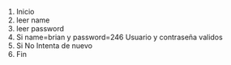 1. Inicio
2. leer name
3. leer password
4. Si name=brian y password=246
         Usuario y contraseña validos
5. Si No
        Intenta de nuevo
6. Fin